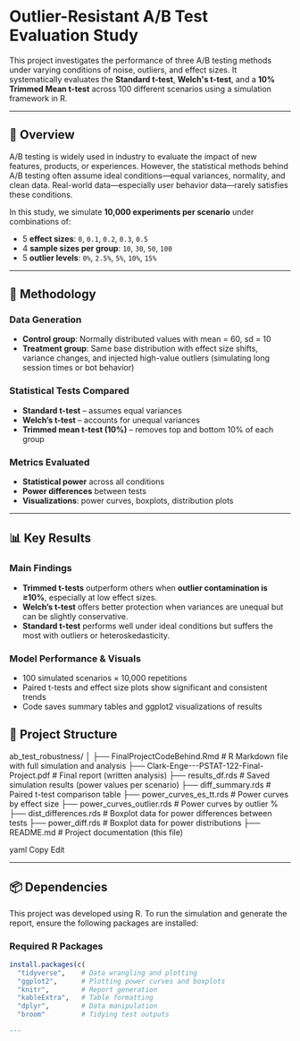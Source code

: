 # Outlier-Resistant A/B Test Evaluation Study


This project investigates the performance of three A/B testing methods under varying conditions of noise, outliers, and effect sizes. It systematically evaluates the **Standard t-test**, **Welch's t-test**, and a **10% Trimmed Mean t-test** across 100 different scenarios using a simulation framework in R.

---

## 📌 Overview

A/B testing is widely used in industry to evaluate the impact of new features, products, or experiences. However, the statistical methods behind A/B testing often assume ideal conditions—equal variances, normality, and clean data. Real-world data—especially user behavior data—rarely satisfies these conditions.

In this study, we simulate **10,000 experiments per scenario** under combinations of:

- 5 **effect sizes**: `0`, `0.1`, `0.2`, `0.3`, `0.5`
- 4 **sample sizes per group**: `10`, `30`, `50`, `100`
- 5 **outlier levels**: `0%`, `2.5%`, `5%`, `10%`, `15%`

---

## 🧪 Methodology

### Data Generation

- **Control group**: Normally distributed values with mean = 60, sd = 10
- **Treatment group**: Same base distribution with effect size shifts, variance changes, and injected high-value outliers (simulating long session times or bot behavior)

### Statistical Tests Compared

- **Standard t-test** – assumes equal variances
- **Welch’s t-test** – accounts for unequal variances
- **Trimmed mean t-test (10%)** – removes top and bottom 10% of each group

### Metrics Evaluated

- **Statistical power** across all conditions
- **Power differences** between tests
- **Visualizations**: power curves, boxplots, distribution plots

---

## 📊 Key Results

### Main Findings

- **Trimmed t-tests** outperform others when **outlier contamination is ≥10%**, especially at low effect sizes.
- **Welch’s t-test** offers better protection when variances are unequal but can be slightly conservative.
- **Standard t-test** performs well under ideal conditions but suffers the most with outliers or heteroskedasticity.

### Model Performance & Visuals

- 100 simulated scenarios × 10,000 repetitions
- Paired t-tests and effect size plots show significant and consistent trends
- Code saves summary tables and ggplot2 visualizations of results

## 📁 Project Structure

ab_test_robustness/
│
├── FinalProjectCodeBehind.Rmd # R Markdown file with full simulation and analysis
├── Clark-Enge---PSTAT-122-Final-Project.pdf # Final report (written analysis)
├── results_df.rds # Saved simulation results (power values per scenario)
├── diff_summary.rds # Paired t-test comparison table
├── power_curves_es_tt.rds # Power curves by effect size
├── power_curves_outlier.rds # Power curves by outlier %
├── dist_differences.rds # Boxplot data for power differences between tests
├── power_diff.rds # Boxplot data for power distributions
├── README.md # Project documentation (this file)

yaml
Copy
Edit

---

## 📦 Dependencies

This project was developed using R. To run the simulation and generate the report, ensure the following packages are installed:

### Required R Packages

```r
install.packages(c(
  "tidyverse",    # Data wrangling and plotting
  "ggplot2",      # Plotting power curves and boxplots
  "knitr",        # Report generation
  "kableExtra",   # Table formatting
  "dplyr",        # Data manipulation
  "broom"         # Tidying test outputs

---

